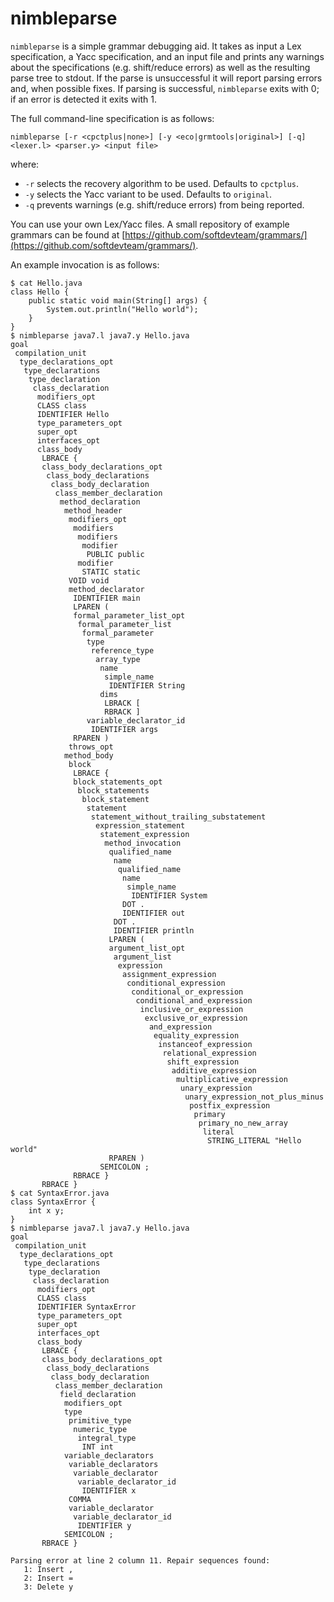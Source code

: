 # nimbleparse

`nimbleparse` is a simple grammar debugging aid. It takes as input a Lex
specification, a Yacc specification, and an input file and prints any warnings
about the specifications (e.g. shift/reduce errors) as well as the resulting
parse tree to stdout. If the parse is unsuccessful it will report parsing
errors and, when possible fixes. If parsing is successful, `nimbleparse` exits
with 0; if an error is detected it exits with 1.

The full command-line specification is as follows:

```
nimbleparse [-r <cpctplus|none>] [-y <eco|grmtools|original>] [-q] <lexer.l> <parser.y> <input file>
```

where:

* `-r` selects the recovery algorithm to be used. Defaults to `cpctplus`.
* `-y` selects the Yacc variant to be used. Defaults to `original`.
* `-q` prevents warnings (e.g. shift/reduce errors) from being reported.

You can use your own Lex/Yacc files. A small repository of example grammars can
be found at [https://github.com/softdevteam/grammars/](https://github.com/softdevteam/grammars/).

An example invocation is as follows:

```
$ cat Hello.java
class Hello {
    public static void main(String[] args) {
        System.out.println("Hello world");
    }
}
$ nimbleparse java7.l java7.y Hello.java
goal
 compilation_unit
  type_declarations_opt
   type_declarations
    type_declaration
     class_declaration
      modifiers_opt
      CLASS class
      IDENTIFIER Hello
      type_parameters_opt
      super_opt
      interfaces_opt
      class_body
       LBRACE {
       class_body_declarations_opt
        class_body_declarations
         class_body_declaration
          class_member_declaration
           method_declaration
            method_header
             modifiers_opt
              modifiers
               modifiers
                modifier
                 PUBLIC public
               modifier
                STATIC static
             VOID void
             method_declarator
              IDENTIFIER main
              LPAREN (
              formal_parameter_list_opt
               formal_parameter_list
                formal_parameter
                 type
                  reference_type
                   array_type
                    name
                     simple_name
                      IDENTIFIER String
                    dims
                     LBRACK [
                     RBRACK ]
                 variable_declarator_id
                  IDENTIFIER args
              RPAREN )
             throws_opt
            method_body
             block
              LBRACE {
              block_statements_opt
               block_statements
                block_statement
                 statement
                  statement_without_trailing_substatement
                   expression_statement
                    statement_expression
                     method_invocation
                      qualified_name
                       name
                        qualified_name
                         name
                          simple_name
                           IDENTIFIER System
                         DOT .
                         IDENTIFIER out
                       DOT .
                       IDENTIFIER println
                      LPAREN (
                      argument_list_opt
                       argument_list
                        expression
                         assignment_expression
                          conditional_expression
                           conditional_or_expression
                            conditional_and_expression
                             inclusive_or_expression
                              exclusive_or_expression
                               and_expression
                                equality_expression
                                 instanceof_expression
                                  relational_expression
                                   shift_expression
                                    additive_expression
                                     multiplicative_expression
                                      unary_expression
                                       unary_expression_not_plus_minus
                                        postfix_expression
                                         primary
                                          primary_no_new_array
                                           literal
                                            STRING_LITERAL "Hello world"
                      RPAREN )
                    SEMICOLON ;
              RBRACE }
       RBRACE }
$ cat SyntaxError.java
class SyntaxError {
    int x y;
}
$ nimbleparse java7.l java7.y Hello.java
goal
 compilation_unit
  type_declarations_opt
   type_declarations
    type_declaration
     class_declaration
      modifiers_opt
      CLASS class
      IDENTIFIER SyntaxError
      type_parameters_opt
      super_opt
      interfaces_opt
      class_body
       LBRACE {
       class_body_declarations_opt
        class_body_declarations
         class_body_declaration
          class_member_declaration
           field_declaration
            modifiers_opt
            type
             primitive_type
              numeric_type
               integral_type
                INT int
            variable_declarators
             variable_declarators
              variable_declarator
               variable_declarator_id
                IDENTIFIER x
             COMMA 
             variable_declarator
              variable_declarator_id
               IDENTIFIER y
            SEMICOLON ;
       RBRACE }

Parsing error at line 2 column 11. Repair sequences found:
   1: Insert ,
   2: Insert =
   3: Delete y
```
